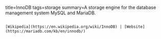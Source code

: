 title=InnoDB
tags=storage
summary=A storage engine for the database management system MySQL and MariaDB.
~~~~~~

[Wikipedia](https://en.wikipedia.org/wiki/InnoDB) | [Website](https://mariadb.com/kb/en/innodb/)

